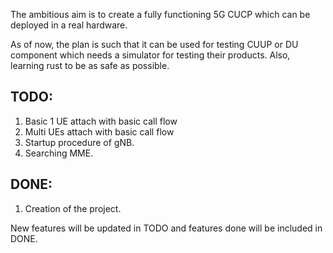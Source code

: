 The ambitious aim is to create a fully functioning 5G CUCP which can be deployed in a real hardware.

As of now, the plan is such that it can be used for testing CUUP or DU component which needs
a simulator for testing their products. Also, learning rust to be as safe as possible.

TODO:
-----
1. Basic 1 UE attach with basic call flow
2. Multi UEs attach with basic call flow
3. Startup procedure of gNB.
4. Searching MME.

DONE:
----
1. Creation of the project.

New features will be updated in TODO and features done will be included in DONE.
